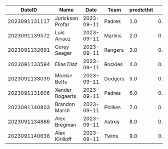 DateID         |  Name              |  Date        |  Team      |  predicthit  |  predicthitproba     |  hitbool  |  Last7DaysAVG  |  Last15DaysAVG  |  Last30DaysAVG
---------------|--------------------|--------------|------------|--------------|----------------------|-----------|----------------|-----------------|---------------
2023091131117  |  Jurickson Profar  |  2023-09-11  |  Padres    |  1.0         |  0.6686888929478677  |  False    |  0.75          |  0.75           |  0.37
2023091139572  |  Luis Arraez       |  2023-09-11  |  Marlins   |  2.0         |  0.6279289088868997  |  False    |  0.158         |  0.327          |  0.277
2023091132691  |  Corey Seager      |  2023-09-11  |  Rangers   |  3.0         |  0.6239127843763217  |  False    |  0.25          |  0.273          |  0.302
2023091133594  |  Elias Diaz        |  2023-09-11  |  Rockies   |  4.0         |  0.6182616101568857  |  False    |  0.313         |  0.2            |  0.265
2023091133039  |  Mookie Betts      |  2023-09-11  |  Dodgers   |  5.0         |  0.6178027554557873  |  False    |  0.091         |  0.31           |  0.433
2023091131606  |  Xander Bogaerts   |  2023-09-11  |  Padres    |  6.0         |  0.6129929532998915  |  False    |  0.333         |  0.345          |  0.262
2023091140803  |  Brandon Marsh     |  2023-09-11  |  Phillies  |  7.0         |  0.6124786224812309  |  False    |  0.235         |  0.286          |  0.341
2023091134886  |  Alex Bregman      |  2023-09-11  |  Astros    |  8.0         |  0.6109134196202022  |  False    |  0.385         |  0.382          |  0.36
2023091140636  |  Alex Kirilloff    |  2023-09-11  |  Twins     |  9.0         |  0.6102339146060674  |  False    |  0.125         |  0.125          |  0.125
